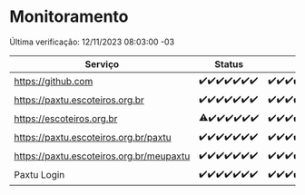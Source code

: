 # Monitoramento

Última verificação: 12/11/2023 08:03:00 -03

|Serviço|Status|Últimas 24h|
|---|---|---|
|https://github.com|<span title="2023-11-05: OK=24">✔️</span><span title="2023-11-06: OK=24">✔️</span><span title="2023-11-07: OK=24">✔️</span><span title="2023-11-08: OK=24">✔️</span><span title="2023-11-09: OK=24">✔️</span><span title="2023-11-10: OK=24">✔️</span><span title="2023-11-11: OK=11">✔️</span>|<span title="11/11/2023 08:03:00 -03 : 200">✔️</span><span title="11/11/2023 09:09:00 -03 : 200">✔️</span><span title="11/11/2023 10:05:00 -03 : 200">✔️</span><span title="11/11/2023 11:03:00 -03 : 200">✔️</span><span title="11/11/2023 12:03:00 -03 : 200">✔️</span><span title="11/11/2023 13:06:00 -03 : 200">✔️</span><span title="11/11/2023 14:03:00 -03 : 200">✔️</span><span title="11/11/2023 15:06:00 -03 : 200">✔️</span><span title="11/11/2023 16:02:00 -03 : 200">✔️</span><span title="11/11/2023 17:04:00 -03 : 200">✔️</span><span title="11/11/2023 18:03:00 -03 : 200">✔️</span><span title="11/11/2023 19:03:00 -03 : 200">✔️</span><span title="11/11/2023 20:04:00 -03 : 200">✔️</span><span title="11/11/2023 21:32:00 -03 : 200">✔️</span><span title="11/11/2023 22:48:00 -03 : 200">✔️</span><span title="11/11/2023 23:19:00 -03 : 200">✔️</span><span title="12/11/2023 00:06:00 -03 : 200">✔️</span><span title="12/11/2023 01:07:00 -03 : 200">✔️</span><span title="12/11/2023 02:05:00 -03 : 200">✔️</span><span title="12/11/2023 03:07:00 -03 : 200">✔️</span><span title="12/11/2023 04:03:00 -03 : 200">✔️</span><span title="12/11/2023 05:07:00 -03 : 200">✔️</span><span title="12/11/2023 06:03:00 -03 : 200">✔️</span><span title="12/11/2023 07:04:00 -03 : 200">✔️</span><span title="12/11/2023 08:03:00 -03 : 200">✔️</span>|
|https://paxtu.escoteiros.org.br|<span title="2023-11-05: OK=24">✔️</span><span title="2023-11-06: OK=24">✔️</span><span title="2023-11-07: OK=24">✔️</span><span title="2023-11-08: OK=24">✔️</span><span title="2023-11-09: OK=24">✔️</span><span title="2023-11-10: OK=24">✔️</span><span title="2023-11-11: OK=11">✔️</span>|<span title="11/11/2023 08:03:00 -03 : 200">✔️</span><span title="11/11/2023 09:09:00 -03 : 200">✔️</span><span title="11/11/2023 10:05:00 -03 : 200">✔️</span><span title="11/11/2023 11:03:00 -03 : 200">✔️</span><span title="11/11/2023 12:03:00 -03 : 200">✔️</span><span title="11/11/2023 13:06:00 -03 : 200">✔️</span><span title="11/11/2023 14:03:00 -03 : 200">✔️</span><span title="11/11/2023 15:06:00 -03 : 200">✔️</span><span title="11/11/2023 16:02:00 -03 : 200">✔️</span><span title="11/11/2023 17:04:00 -03 : 200">✔️</span><span title="11/11/2023 18:03:00 -03 : 200">✔️</span><span title="11/11/2023 19:03:00 -03 : 200">✔️</span><span title="11/11/2023 20:04:00 -03 : 200">✔️</span><span title="11/11/2023 21:32:00 -03 : 200">✔️</span><span title="11/11/2023 22:48:00 -03 : 200">✔️</span><span title="11/11/2023 23:19:00 -03 : 200">✔️</span><span title="12/11/2023 00:06:00 -03 : 200">✔️</span><span title="12/11/2023 01:07:00 -03 : 200">✔️</span><span title="12/11/2023 02:05:00 -03 : 200">✔️</span><span title="12/11/2023 03:07:00 -03 : 200">✔️</span><span title="12/11/2023 04:03:00 -03 : 200">✔️</span><span title="12/11/2023 05:07:00 -03 : 200">✔️</span><span title="12/11/2023 06:03:00 -03 : 200">✔️</span><span title="12/11/2023 07:04:00 -03 : 200">✔️</span><span title="12/11/2023 08:03:00 -03 : 200">✔️</span>|
|https://escoteiros.org.br|<span title="2023-11-05: OK=23, Falhas=1">⚠️</span><span title="2023-11-06: OK=24">✔️</span><span title="2023-11-07: OK=24">✔️</span><span title="2023-11-08: OK=24">✔️</span><span title="2023-11-09: OK=24">✔️</span><span title="2023-11-10: OK=24">✔️</span><span title="2023-11-11: OK=11">✔️</span>|<span title="11/11/2023 08:03:00 -03 : 200">✔️</span><span title="11/11/2023 09:09:00 -03 : 200">✔️</span><span title="11/11/2023 10:05:00 -03 : 200">✔️</span><span title="11/11/2023 11:03:00 -03 : 200">✔️</span><span title="11/11/2023 12:03:00 -03 : 200">✔️</span><span title="11/11/2023 13:06:00 -03 : 200">✔️</span><span title="11/11/2023 14:03:00 -03 : 200">✔️</span><span title="11/11/2023 15:06:00 -03 : 200">✔️</span><span title="11/11/2023 16:02:00 -03 : 200">✔️</span><span title="11/11/2023 17:04:00 -03 : 200">✔️</span><span title="11/11/2023 18:03:00 -03 : 200">✔️</span><span title="11/11/2023 19:03:00 -03 : 200">✔️</span><span title="11/11/2023 20:04:00 -03 : 200">✔️</span><span title="11/11/2023 21:32:00 -03 : 200">✔️</span><span title="11/11/2023 22:48:00 -03 : 200">✔️</span><span title="11/11/2023 23:19:00 -03 : 200">✔️</span><span title="12/11/2023 00:06:00 -03 : 200">✔️</span><span title="12/11/2023 01:07:00 -03 : 200">✔️</span><span title="12/11/2023 02:05:00 -03 : 200">✔️</span><span title="12/11/2023 03:07:00 -03 : 200">✔️</span><span title="12/11/2023 04:03:00 -03 : 200">✔️</span><span title="12/11/2023 05:07:00 -03 : 200">✔️</span><span title="12/11/2023 06:03:00 -03 : 200">✔️</span><span title="12/11/2023 07:04:00 -03 : 200">✔️</span><span title="12/11/2023 08:03:00 -03 : 200">✔️</span>|
|https://paxtu.escoteiros.org.br/paxtu|<span title="2023-11-05: OK=24">✔️</span><span title="2023-11-06: OK=24">✔️</span><span title="2023-11-07: OK=24">✔️</span><span title="2023-11-08: OK=24">✔️</span><span title="2023-11-09: OK=24">✔️</span><span title="2023-11-10: OK=24">✔️</span><span title="2023-11-11: OK=11">✔️</span>|<span title="11/11/2023 08:03:00 -03 : 200">✔️</span><span title="11/11/2023 09:09:00 -03 : 200">✔️</span><span title="11/11/2023 10:05:00 -03 : 200">✔️</span><span title="11/11/2023 11:03:00 -03 : 200">✔️</span><span title="11/11/2023 12:03:00 -03 : 200">✔️</span><span title="11/11/2023 13:06:00 -03 : 200">✔️</span><span title="11/11/2023 14:03:00 -03 : 200">✔️</span><span title="11/11/2023 15:06:00 -03 : 200">✔️</span><span title="11/11/2023 16:02:00 -03 : 200">✔️</span><span title="11/11/2023 17:04:00 -03 : 200">✔️</span><span title="11/11/2023 18:03:00 -03 : 200">✔️</span><span title="11/11/2023 19:03:00 -03 : 200">✔️</span><span title="11/11/2023 20:04:00 -03 : 200">✔️</span><span title="11/11/2023 21:32:00 -03 : 200">✔️</span><span title="11/11/2023 22:48:00 -03 : 200">✔️</span><span title="11/11/2023 23:19:00 -03 : 200">✔️</span><span title="12/11/2023 00:06:00 -03 : 200">✔️</span><span title="12/11/2023 01:07:00 -03 : 200">✔️</span><span title="12/11/2023 02:05:00 -03 : 200">✔️</span><span title="12/11/2023 03:07:00 -03 : 200">✔️</span><span title="12/11/2023 04:03:00 -03 : 200">✔️</span><span title="12/11/2023 05:07:00 -03 : 200">✔️</span><span title="12/11/2023 06:03:00 -03 : 200">✔️</span><span title="12/11/2023 07:04:00 -03 : 200">✔️</span><span title="12/11/2023 08:03:00 -03 : 200">✔️</span>|
|https://paxtu.escoteiros.org.br/meupaxtu|<span title="2023-11-05: OK=24">✔️</span><span title="2023-11-06: OK=24">✔️</span><span title="2023-11-07: OK=24">✔️</span><span title="2023-11-08: OK=24">✔️</span><span title="2023-11-09: OK=24">✔️</span><span title="2023-11-10: OK=24">✔️</span><span title="2023-11-11: OK=11">✔️</span>|<span title="11/11/2023 08:03:00 -03 : 200">✔️</span><span title="11/11/2023 09:09:00 -03 : 200">✔️</span><span title="11/11/2023 10:05:00 -03 : 200">✔️</span><span title="11/11/2023 11:03:00 -03 : 200">✔️</span><span title="11/11/2023 12:03:00 -03 : 200">✔️</span><span title="11/11/2023 13:06:00 -03 : 200">✔️</span><span title="11/11/2023 14:03:00 -03 : 200">✔️</span><span title="11/11/2023 15:06:00 -03 : 200">✔️</span><span title="11/11/2023 16:02:00 -03 : 200">✔️</span><span title="11/11/2023 17:04:00 -03 : 200">✔️</span><span title="11/11/2023 18:03:00 -03 : 200">✔️</span><span title="11/11/2023 19:03:00 -03 : 200">✔️</span><span title="11/11/2023 20:04:00 -03 : 200">✔️</span><span title="11/11/2023 21:32:00 -03 : 200">✔️</span><span title="11/11/2023 22:48:00 -03 : 200">✔️</span><span title="11/11/2023 23:19:00 -03 : 200">✔️</span><span title="12/11/2023 00:06:00 -03 : 200">✔️</span><span title="12/11/2023 01:07:00 -03 : 200">✔️</span><span title="12/11/2023 02:05:00 -03 : 200">✔️</span><span title="12/11/2023 03:07:00 -03 : 200">✔️</span><span title="12/11/2023 04:03:00 -03 : 200">✔️</span><span title="12/11/2023 05:07:00 -03 : 200">✔️</span><span title="12/11/2023 06:03:00 -03 : 200">✔️</span><span title="12/11/2023 07:04:00 -03 : 200">✔️</span><span title="12/11/2023 08:03:00 -03 : 200">✔️</span>|
|Paxtu Login|<span title="2023-11-05: OK=24">✔️</span><span title="2023-11-06: OK=24">✔️</span><span title="2023-11-07: OK=24">✔️</span><span title="2023-11-08: OK=24">✔️</span><span title="2023-11-09: OK=24">✔️</span><span title="2023-11-10: OK=24">✔️</span><span title="2023-11-11: OK=11">✔️</span>|<span title="11/11/2023 08:03:00 -03 : 200">✔️</span><span title="11/11/2023 09:09:00 -03 : 200">✔️</span><span title="11/11/2023 10:05:00 -03 : 200">✔️</span><span title="11/11/2023 11:03:00 -03 : 200">✔️</span><span title="11/11/2023 12:03:00 -03 : 200">✔️</span><span title="11/11/2023 13:06:00 -03 : 200">✔️</span><span title="11/11/2023 14:03:00 -03 : 200">✔️</span><span title="11/11/2023 15:06:00 -03 : 200">✔️</span><span title="11/11/2023 16:02:00 -03 : 200">✔️</span><span title="11/11/2023 17:04:00 -03 : 200">✔️</span><span title="11/11/2023 18:03:00 -03 : 200">✔️</span><span title="11/11/2023 19:03:00 -03 : 200">✔️</span><span title="11/11/2023 20:04:00 -03 : 200">✔️</span><span title="11/11/2023 21:32:00 -03 : 200">✔️</span><span title="11/11/2023 22:48:00 -03 : 200">✔️</span><span title="11/11/2023 23:19:00 -03 : 200">✔️</span><span title="12/11/2023 00:06:00 -03 : 200">✔️</span><span title="12/11/2023 01:07:00 -03 : 200">✔️</span><span title="12/11/2023 02:05:00 -03 : 200">✔️</span><span title="12/11/2023 03:07:00 -03 : 200">✔️</span><span title="12/11/2023 04:03:00 -03 : 200">✔️</span><span title="12/11/2023 05:07:00 -03 : 200">✔️</span><span title="12/11/2023 06:03:00 -03 : 200">✔️</span><span title="12/11/2023 07:04:00 -03 : 200">✔️</span><span title="12/11/2023 08:03:00 -03 : 200">✔️</span>|
